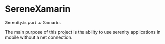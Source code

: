 # SereneXamarin
Serenity.is port to Xamarin.

The main purpose of this project is the ability to use serenity applications in mobile without a net connection.

